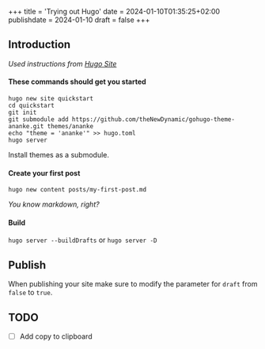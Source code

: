 +++
title = 'Trying out Hugo'
date = 2024-01-10T01:35:25+02:00
publishdate = 2024-01-10
draft = false
+++

## Introduction

_Used instructions from [Hugo Site](https://gohugo.io/getting-started/quick-start/)_

#### These commands should get you started

```
hugo new site quickstart
cd quickstart
git init
git submodule add https://github.com/theNewDynamic/gohugo-theme-ananke.git themes/ananke
echo "theme = 'ananke'" >> hugo.toml
hugo server
```

Install themes as a submodule.

#### Create your first post

`hugo new content posts/my-first-post.md`

_You know markdown, right?_

#### Build

`hugo server --buildDrafts` or `hugo server -D`

## Publish

When publishing your site make sure to modify the parameter for `draft` from `false` to `true`.

## TODO
- [ ] Add copy to clipboard

